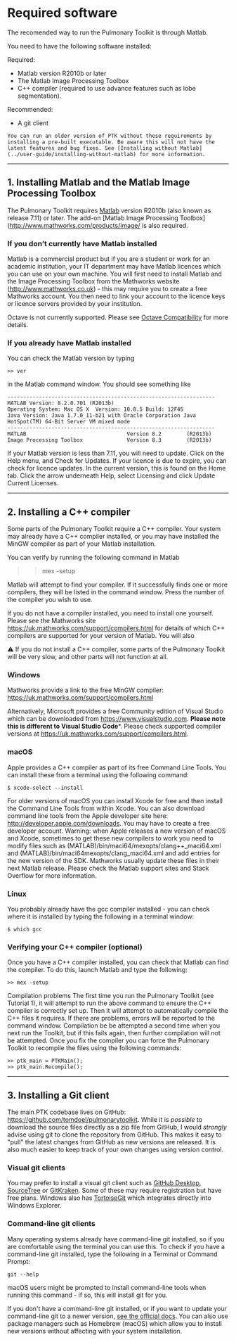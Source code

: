 # Required software

The recomended way to run the Pulmonary Toolkit is through Matlab.

You need to have the following software installed:

Required:
  * Matlab version R2010b or later
  * The Matlab Image Processing Toolbox
  * C++ compiler (required to use advance features such as lobe segmentation).

Recommended:
* A git client

```{tip}
You can run an older version of PTK without these requirements by installing a pre-built executable. Be aware this will not have the latest features and bug fixes. See [Installing without Matlab](../user-guide/installing-without-matlab) for more information.
```

---

## 1. Installing Matlab and the Matlab Image Processing Toolbox

The Pulmonary Toolkit requires [Matlab](http://www.mathworks.com/products/matlab/) version R2010b (also known as release 7.11) or later. The add-on [Matlab Image Processing Toolbox](http://www.mathworks.com/products/image/ is also required.


### If you don’t currently have Matlab installed

Matlab is a commercial product but if you are a student or work for an academic institution, your IT department may have Matlab licences which you can use on your own machine. You will first need to install Matlab and the Image Processing Toolbox from the Mathworks website (http://www.mathworks.co.uk) - this may require you to create a free Mathworks account. You then need to link your account to the licence keys or licence servers provided by your institution.

Octave is not currently supported. Please see [Octave Compatibility](../developer/octave-compatibility.md) for more details.


### If you already have Matlab installed

You can check the Matlab version by typing
```
>> ver
```

in the Matlab command window. You should see something like

```
------------------------------------------------------------------
MATLAB Version: 8.2.0.701 (R2013b)
Operating System: Mac OS X  Version: 10.8.5 Build: 12F45
Java Version: Java 1.7.0_11-b21 with Oracle Corporation Java HotSpot(TM) 64-Bit Server VM mixed mode
------------------------------------------------------------------
MATLAB                                Version 8.2        (R2013b)
Image Processing Toolbox              Version 8.3        (R2013b)
```
If your Matlab version is less than 7.11, you will need to update. Click on the Help menu, and Check for Updates.
If your licence is due to expire, you can check for licence updates. In the current version, this is found on the Home tab. Click the arrow underneath Help, select Licensing and click Update Current Licenses.





---

## 2. Installing a C++ compiler

Some parts of the Pulmonary Toolkit require a C++ compiler. Your system may already have a C++ compiler installed, or you may have installed the MinGW compiler as part of your Matlab installation.

You can verify by running the following command in Matlab

>> mex -setup

Matlab will attempt to find your compiler. If it successfully finds one or more compilers, they will be listed in the command window. Press the number of the compiler you wish to use.

If you do not have a compiler installed, you need to install one yourself. Please see the Mathworks site https://uk.mathworks.com/support/compilers.html for details of which C++ compilers are supported for your version of Matlab. You will also 

:warning: If you do not install a C++ compiler, some parts of the Pulmonary Toolkit will be very slow, and other parts will not function at all.


### Windows

Mathworks provide a link to the free MinGW compiler: https://uk.mathworks.com/support/compilers.html

Alternatively, Microsoft provides a free Community edition of Visual Studio which can be downloaded from https://www.visualstudio.com. **Please note this is different to Visual Studio Code***. Please check supported compiler versions at https://uk.mathworks.com/support/compilers.html.


### macOS

Apple provides a C++ compiler as part of its free Command Line Tools. You can install these from a terminal using the following command:
```
$ xcode-select --install
```

For older versions of macOS you can install Xcode for free and then install the Command Line Tools from within Xcode. You can also download command line tools from the Apple developer site here: http://developer.apple.com/downloads. You may have to create a free developer account.
Warning: when Apple releases a new version of macOS and Xcode, sometimes to get these new compilers to work you need to modify files such as  (MATLAB)/bin/maci64/mexopts/clang++_maci64.xml and (MATLAB)/bin/maci64mexopts/clang_maci64.xml and add entries for the new version of the SDK. Mathworks usually update these files in their next Matlab release. Please check the Matlab support sites and Stack Overflow for more information.



### Linux
You probably already have the gcc compiler installed - you can check where it is installed by typing the following in a terminal window:
```
$ which gcc
```

### Verifying your C++ compiler (optional)

Once you have a C++ compiler installed, you can check that Matlab can find the compiler. To do this, launch Matlab and type the following:
```
>> mex -setup
```


Compilation problems
The first time you run the Pulmonary Toolkit (see Tutorial 1), it will attempt to run the above command to ensure the C++ compiler is correctly set up. Then it will attempt to automatically compile the C++ files it requires. If there are problems, errors will be reported to the command window. Compilation be be attempted a second time when you next run the Toolkit, but if this fails again, then further compilation will not be attempted. Once you fix the compiler you can force the Pulmonary Toolkit to recompile the files using the following commands:
```
>> ptk_main = PTKMain();
>> ptk_main.Recompile();
```


---

## 3. Installing a Git client

The main PTK codebase lives on GitHub: https://github.com/tomdoel/pulmonarytoolkit. While it is _possible_ to download the source files directly as a zip file from GitHub, I would _strongly_ advise using git to clone the repository from GitHub. This makes it easy to "pull" the latest changes from GitHub as new versions are released. It is also much easier to keep track of your own changes using version control.

### Visual git clients

You may prefer to install a visual git client such as [GitHub Desktop](https://desktop.github.com), [SourceTree](https://www.sourcetreeapp.com) or [GitKraken](https://www.gitkraken.com). Some of these may require registration but have free plans. Windows also has [TortoiseGit](https://tortoisegit.org) which integrates directly into Windows Explorer.

### Command-line git clients

Many operating systems already have command-line git installed, so if you are comfortable using the terminal you can use this. To check if you have a command-line git installed, type the following in a Terminal or Command Prompt:
```
git --help
```

macOS users might be prompted to install command-line tools when running this command - if so, this will install git for you.

If you don't have a command-line git installed, or if you want to update your command-line git to a newer version, [see the official docs](https://git-scm.com/book/en/v2/Getting-Started-Installing-Git). You can also use package managers such as Homebrew (macOS) which allow you to install new versions without affecting with your system installation.

